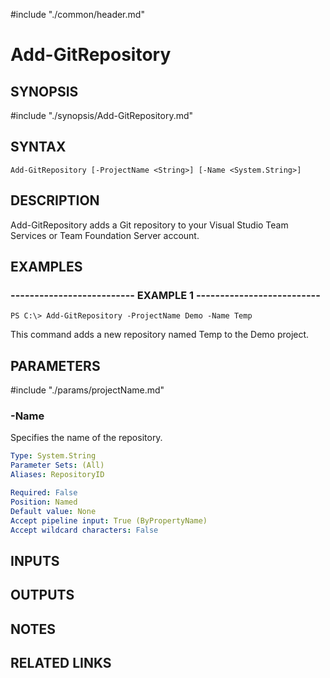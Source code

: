 #include "./common/header.md"

# Add-GitRepository

## SYNOPSIS
#include "./synopsis/Add-GitRepository.md"

## SYNTAX

```
Add-GitRepository [-ProjectName <String>] [-Name <System.String>]
```

## DESCRIPTION
Add-GitRepository adds a Git repository to your Visual Studio Team Services or Team Foundation Server account.

## EXAMPLES

### -------------------------- EXAMPLE 1 --------------------------
```
PS C:\> Add-GitRepository -ProjectName Demo -Name Temp
```

This command adds a new repository named Temp to the Demo project.

## PARAMETERS

#include "./params/projectName.md"

### -Name
Specifies the name of the repository.

```yaml
Type: System.String
Parameter Sets: (All)
Aliases: RepositoryID

Required: False
Position: Named
Default value: None
Accept pipeline input: True (ByPropertyName)
Accept wildcard characters: False
```

## INPUTS

## OUTPUTS

## NOTES

## RELATED LINKS